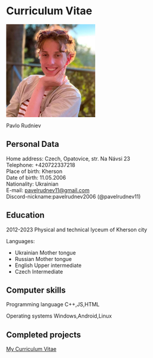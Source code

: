 
# Curriculum Vitae

<img src = "https://github.com/pavelrudnev11/rsschool-cv/blob/gh-pages/images/photo_2022-08-16_17-10-02.jpg?raw=true" width = "240" height = "250" alt = "CV photo" align = "center" />

Pavlo Rudniev  
## Personal Data  
Home address:    Czech, Opatovice, str. Na Návsi 23  
Telephone:       +420722337218  
Place of birth:  Kherson  
Date of birth:   11.05.2006  
Nationality:     Ukrainian  
E-mail:          pavelrudnev11@gmail.com     
Discord-nickname:pavelrudnev2006 (@pavelrudnev11)

## Education
2012-2023         Physical and technical lyceum of Kherson city   

Languages:        
- Ukrainian  	Mother tongue  
- Russian       Mother tongue  
- English       Upper intermediate  
- Czech         Intermediate  
## Computer skills  
Programming language C++,JS,HTML

Operating systems Windows,Android,Linux  
## Completed projects    
[My Curriculum Vitae](https://github.com/pavelrudnev11/rsschool-cv)
